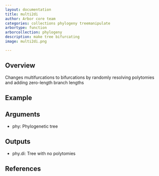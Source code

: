 ```yaml
---
layout: documentation
title: multi2di
author: Arbor core team
categories: collections phylogeny treemanipulate
arbortype: function
arborcollection: phylogeny
description: make tree bifurcating
image: multi2di.png

---
```


## Overview

Changes multifurcations to bifurcations by randomly resolving polytomies and adding zero-length branch lengths

## Example



## Arguments

- phy: Phylogenetic tree

## Outputs

- phy.di: Tree with no polytomies

## References
